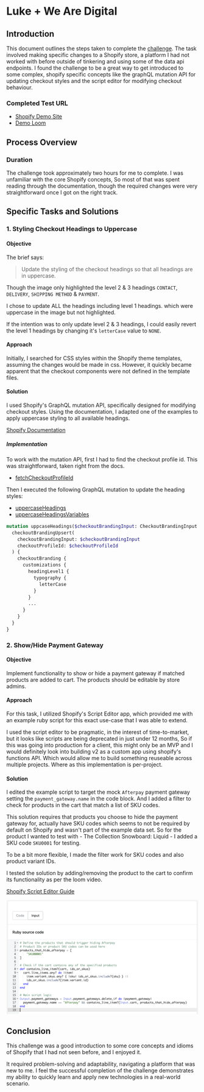 # Luke + We Are Digital

## Introduction

This document outlines the steps taken to complete the [challenge](https://werd.atlassian.net/wiki/external/MzkxMDI3Y2NkYWE3NGQ1M2EyNGFmYjQxMDU4YTk2YjE). The task involved making specific changes to a Shopify store, a platform I had not worked with before outside of tinkering and using some of the data api endpoints. I found the challenge to be a great way to get introduced to some complex, shopify specific concepts like the graphQL mutation API for updating checkout styles and the script editor for modifying checkout behaviour.

### Completed Test URL

- [Shopify Demo Site](https://lukes-we-are-digital-test.myshopify.com/)
- [Demo Loom](https://www.loom.com/share/b55e385288af406caf50391affdc24bf?sid=12a035e9-9e95-4fcc-a943-5168ac4d9326)

## Process Overview

### Duration

The challenge took approximately two hours for me to complete. I was unfamiliar with the core Shopify concepts, So most of that was spent reading through the documentation, though the required changes were very straightforward once I got on the right track.

## Specific Tasks and Solutions

### 1. Styling Checkout Headings to Uppercase

#### Objective

The brief says:

> Update the styling of the checkout headings so that all headings are in uppercase.

Though the image only highlighted the level 2 & 3 headings `CONTACT`, `DELIVERY`, `SHIPPING METHOD` & `PAYMENT`.

I chose to update ALL the headings including level 1 headings.
which were uppercase in the image but not highlighted.

If the intention was to only update level 2 & 3 headings, I could easily revert the level 1 headings by changing it's `letterCase` value to `NONE`.

#### Approach

Initially, I searched for CSS styles within the Shopify theme templates, assuming the changes would be made in css. However, it quickly became apparent that the checkout components were not defined in the template files.

#### Solution

I used Shopify's GraphQL mutation API, specifically designed for modifying checkout styles. Using the documentation, I adapted one of the examples to apply uppercase styling to all available headings.

[Shopify Documentation](https://shopify.dev/docs/apps/checkout/styling/typography#step-6-style-level-one-headings)

##### Implementation

To work with the mutation API, first I had to find the checkout profile id. This was straightforward, taken right from the docs.

- [fetchCheckoutProfileId](src/fetchCheckoutProfileId.graphql)

Then I executed the following GraphQL mutation to update the heading styles:

- [uppercaseHeadings](src/uppercaseHeadings.graphql)
- [uppercaseHeadingsVariables](src/uppercaseHeadingsVariables.json)

```graphql
mutation uppcaseHeadings($checkoutBrandingInput: CheckoutBrandingInput!, $checkoutProfileId: ID!) {
  checkoutBrandingUpsert(
    checkoutBrandingInput: $checkoutBrandingInput
    checkoutProfileId: $checkoutProfileId
  ) {
    checkoutBranding {
      customizations {
        headingLevel1 {
          typography {
            letterCase
          }
        }
        ...
      }
    }
  }
}
```

### 2. Show/Hide Payment Gateway

#### Objective
Implement functionality to show or hide a payment gateway if matched products are added to cart. The products should be editable by store admins.

#### Approach
For this task, I utilized Shopify's Script Editor app, which provided me with an example ruby script for this exact use-case that I was able to extend.

I used the script editor to be pragmatic, in the interest of time-to-market, but it looks like scripts are being deprecated in just under 12 months, So if this was going into production for a client, this might only be an MVP and I would definitely look into building v2 as a custom app using shopify's functions API. Which would allow me to build something reuseable across multiple projects. Where as this implementation is per-project.

#### Solution
I edited the example script to target the mock `Afterpay` payment gateway setting the `payment_gateway.name` in the code block. And I added a filter to check for products in the cart that match a list of SKU codes.

This solution requires that products you choose to hide the payment gateway for, actually have SKU codes which seems to not be required by default on Shopify and wasn't part of the example data set. So for the product I wanted to test with - The Collection Snowboard: Liquid - I added a SKU code `SKU0001` for testing.

To be a bit more flexible, I made the filter work for SKU codes and also product variant IDs.

I tested the solution by adding/removing the product to the cart to confirm its functionality as per the loom video.

[Shopify Script Editor Guide](https://help.shopify.com/en/manual/checkout-settings/script-editor)

![Script](images/script.png)


## Conclusion

This challenge was a good introduction to some core concepts and idioms of Shopify that I had not seen before, and I enjoyed it.

It required problem-solving and adaptability, navigating a platform that was new to me. I feel the successful completion of the challenge demonstrates my ability to quickly learn and apply new technologies in a real-world scenario.